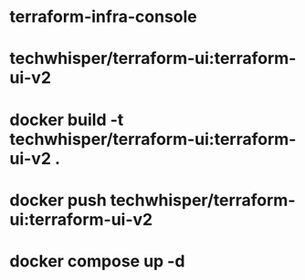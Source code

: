 # terraform-infra-console

# techwhisper/terraform-ui:terraform-ui-v2

# docker build -t techwhisper/terraform-ui:terraform-ui-v2 .

# docker push techwhisper/terraform-ui:terraform-ui-v2

# docker compose up -d

